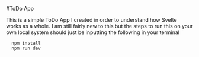#ToDo App

This is a simple ToDo App I created in order to understand how Svelte works as a whole. I am still fairly new to this but the steps to run this on your own local system should just be inputting the following in your terminal

```
  npm install
  npm run dev
```
